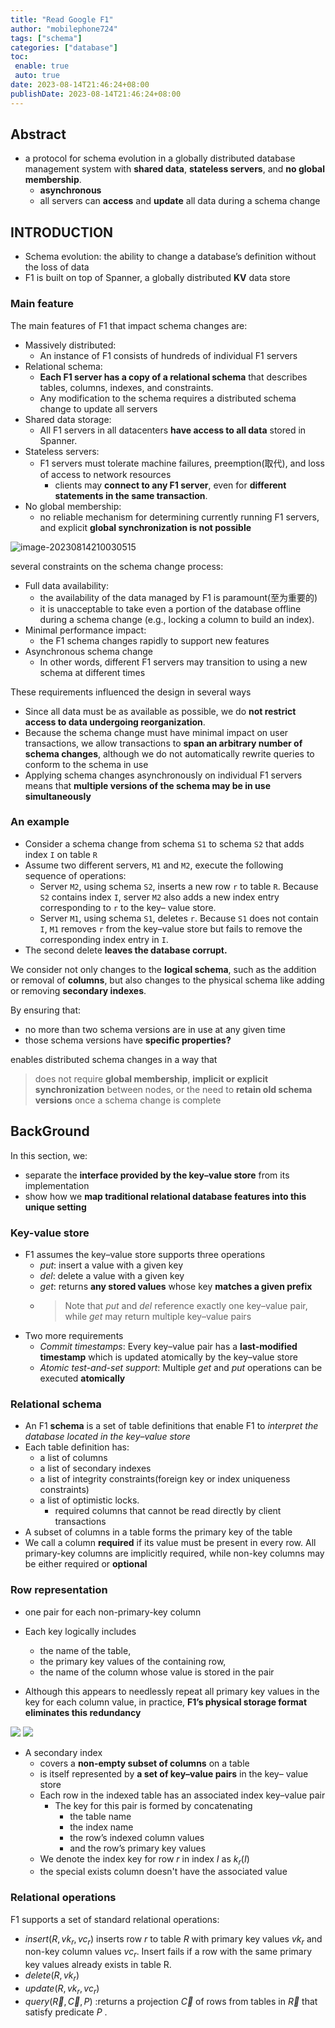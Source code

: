 ```yaml
---
title: "Read Google F1"
author: "mobilephone724"
tags: ["schema"]
categories: ["database"]
toc:
 enable: true
 auto: true
date: 2023-08-14T21:46:24+08:00
publishDate: 2023-08-14T21:46:24+08:00
---
```


## Abstract

+ a protocol for schema evolution in a globally distributed database management system with **shared data**, **stateless servers**, and **no global membership**.
    + **asynchronous**
    + all servers can **access** and **update** all data during a schema change



## INTRODUCTION

+ Schema evolution:  the ability to change a database’s definition without the loss of data
+ F1 is built on top of Spanner, a globally distributed **KV** data store

### Main feature

The main features of F1 that impact schema changes are:

+ Massively distributed: 
  + An instance of F1 consists of hundreds of individual F1 servers
+ Relational schema: 
  + **Each F1 server has a copy of a relational schema** that describes tables, columns, indexes, and constraints. 
  + Any modification to the schema requires a distributed schema change to update all servers
+ Shared data storage:
  + All F1 servers in all datacenters **have access to all data** stored in Spanner.
+ Stateless servers:
  + F1 servers must tolerate machine failures, preemption(取代), and loss of access to network resources
    + clients may **connect to any F1 server**, even for **different statements in the same transaction**.
+ No global membership:
  + no reliable mechanism for determining currently running F1 servers, and explicit **global synchronization is not possible**

![image-20230814210030515](https://raw.githubusercontent.com/mobilephone724/blog_pictures/master/google-f1-arch.2024_02_12_1707671860.png)

several constraints on the schema change process:

+ Full data availability: 
  + the availability of the data managed by F1 is paramount(至为重要的)
  + it is unacceptable to take even a portion of the database offline during a schema change (e.g., locking a column to build an index).
+ Minimal performance impact:
  + the F1 schema changes rapidly to support new features
+ Asynchronous schema change
  + In other words, different F1 servers may transition to using a new schema at different times



These requirements influenced the design in several ways

+ Since all data must be as available as possible, we do **not restrict access to data undergoing reorganization**.
+ Because the schema change must have minimal impact on user transactions, we allow transactions to **span an arbitrary number of schema changes**, although we do not automatically rewrite queries to conform to the schema in use
+ Applying schema changes asynchronously on individual F1 servers means that **multiple versions of the schema may be in use simultaneously**



### An example

+ Consider a schema change from schema `S1` to schema `S2` that adds index `I` on table `R`
+ Assume two different servers, `M1` and `M2`, execute the following sequence of operations:
  + Server `M2`, using schema `S2`, inserts a new row `r` to table `R`. Because `S2` contains index `I`, server `M2` also adds a new index entry corresponding to `r` to the key– value store.
  + Server `M1`, using schema `S1`, deletes `r`. Because `S1` does not contain `I`, `M1` removes `r` from the key–value store but fails to remove the corresponding index entry in `I`.
+ The second delete **leaves the database corrupt.**



We consider not only changes to the **logical schema**, such as the addition or removal of **columns**, but also changes to the physical schema like adding or removing **secondary indexes**. 

By ensuring that:

+ no more than two schema versions are in use at any given time
+ those schema versions have **specific properties?**

enables distributed schema changes in a way that

> does not require **global membership**, **implicit or explicit synchronization** between nodes, or the need to **retain old schema versions** once a schema change is complete



## BackGround

 In this section, we:

+ separate the **interface provided by the key–value store** from its implementation
+ show how we **map traditional relational database features into this unique setting**



### Key-value store

+ F1 assumes the key–value store supports three operations
  + *put*: insert a value with a given key
  + *del*: delete a value with a given key
  + *get*: returns **any stored values** whose key **matches a given prefix**
  + >  Note that *put* and *del* reference exactly one key–value pair, while *get* may return multiple key–value pairs
+ Two more requirements
    + *Commit timestamps*: Every key–value pair has a **last-modified timestamp** which is updated atomically by the key–value store
    + *Atomic test-and-set support*:  Multiple *get* and *put* operations can be executed **atomically**

### Relational schema

+ An F1 **schema** is a set of table definitions that enable F1 to *interpret the database located in the key–value store*
+ Each table definition has:
  + a list of columns
  + a list of secondary indexes
  + a list of integrity constraints(foreign key or index uniqueness constraints)
  + a list of optimistic locks.
    + required columns that cannot be read directly by client transactions
+  A subset of columns in a table forms the primary key of the table
+ We call a column **required** if its value must be present in every row. All primary-key columns are implicitly required, while non-key columns may be either required or **optional**

### Row representation

+ one pair for each non-primary-key column

+ Each key logically includes
  + the name of the table,
  + the primary key values of the containing row,
  + the name of the column whose value is stored in the pair
+ Although this appears to needlessly repeat all primary key values in the key for each column value, in practice, **F1’s physical storage format eliminates this redundancy**

![](https://raw.githubusercontent.com/mobilephone724/blog_pictures/master/google-f1-relational-representation.2024_02_12_1707672029.png)
![](https://raw.githubusercontent.com/mobilephone724/blog_pictures/master/google-f1-kv-representation.2024_02_12_1707672075.png)

+ A secondary index
  + covers a **non-empty subset of columns** on a table
  + is itself represented by **a set of key–value pairs** in the key– value store
  + Each row in the indexed table has an associated index key–value pair
    + The key for this pair is formed by concatenating
      + the table name
      + the index name
      + the row’s indexed column values
      + and the row’s primary key values
  + We denote the index key for row $r$ in index $I$ as $k_r(I)$
  + the special exists column doesn't have the associated value
### Relational operations
F1 supports a set of standard relational operations:
+ $insert(R,vk_r,vc_r)$ inserts row *r* to table *R* with primary key values $vk_r$ and non-key column values $vc_r$. Insert fails if a row with the same primary key values already exists in table R.
+ $delete (R, vk_r )$
+ $update(R,vk_r,vc_r)$
+ $query(\vec{R},\vec{C},P)$ :returns a projection $\vec{C}$ of rows from tables in $\vec{R}$ that satisfy predicate $P$ .

